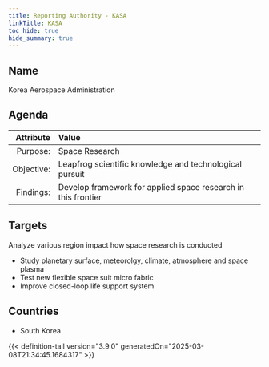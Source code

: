 ```yaml
---
title: Reporting Authority - KASA
linkTitle: KASA
toc_hide: true
hide_summary: true
---
```

<!-- This is generated by the MarsSim HelpGenertor, do not edit. -->

## Name
Korea Aerospace Administration

## Agenda

| Attribute      | Value |
|--------:|:------|
|Purpose:|Space Research|
|Objective:|Leapfrog scientific knowledge and technological pursuit|
|Findings:|Develop framework for applied space research in this frontier|

## Targets

Analyze various region impact how space research is conducted

* Study planetary surface, meteorolgy, climate, atmosphere and space plasma
* Test new flexible space suit micro fabric
* Improve closed-loop life support system

## Countries

* South Korea


{{< definition-tail version="3.9.0" generatedOn="2025-03-08T21:34:45.1684317" >}}

